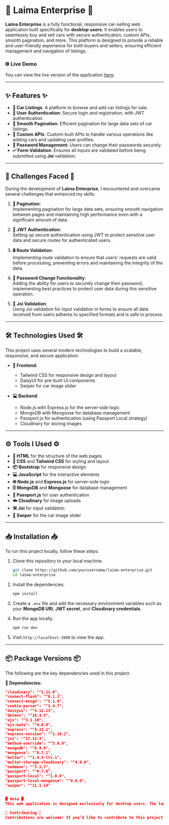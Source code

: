 # 🚗 Laima Enterprise 🚗

**Laima Enterprise** is a fully functional, responsive car-selling web application built specifically for **desktop users**. It enables users to seamlessly buy and sell cars with secure authentication, custom APIs, smooth pagination, and more. This platform is designed to provide a reliable and user-friendly experience for both buyers and sellers, ensuring efficient management and navigation of listings.

### 🌐 Live Demo
You can view the live version of the application [here](https://lamia-enterprise-main-qs8ttmg44.vercel.app/).

---

## ✨ Features ✨

- **🚙 Car Listings**: A platform to browse and add car listings for sale.
- **🔐 User Authentication**: Secure login and registration, with JWT authentication.
- **📄 Smooth Pagination**: Efficient pagination for large data sets of car listings.
- **🔧 Custom APIs**: Custom-built APIs to handle various operations like adding cars and updating user profiles.
- **🔑 Password Management**: Users can change their passwords securely.
- **✅ Form Validation**: Ensures all inputs are validated before being submitted using **Joi** validation.

---

## 🚧 Challenges Faced 🚧

During the development of **Laima Enterprise**, I encountered and overcame several challenges that enhanced my skills:

1. **🔄 Pagination**:  
   Implementing pagination for large data sets, ensuring smooth navigation between pages and maintaining high performance even with a significant amount of data.

2. **🔐 JWT Authentication**:  
   Setting up secure authentication using JWT to protect sensitive user data and secure routes for authenticated users.

3. **🔒 Route Validation**:  
   Implementing route validation to ensure that users' requests are valid before processing, preventing errors and maintaining the integrity of the data.

4. **🔑 Password Change Functionality**:  
   Adding the ability for users to securely change their password, implementing best practices to protect user data during this sensitive operation.

5. **📜 Joi Validation**:  
   Using Joi validation for input validation in forms to ensure all data received from users adheres to specified formats and is safe to process.

---

## 🛠 Technologies Used 🛠

This project uses several modern technologies to build a scalable, responsive, and secure application:

- **🎨 Frontend**: 
  - Tailwind CSS for responsive design and layout
  - DaisyUI for pre-built UI components
  - Swiper for car image slider

- **💻 Backend**: 
  - Node.js with Express.js for the server-side logic
  - MongoDB with Mongoose for database management
  - Passport.js for authentication (using Passport Local strategy)
  - Cloudinary for storing images
  
---

## ⚙️ Tools I Used ⚙️

- **📝 HTML** for the structure of the web pages
- **🎨 CSS** and **Tailwind CSS** for styling and layout
- **📦 Bootstrap** for responsive design
- **💻 JavaScript** for the interactive elements
- **🌐 Node.js** and **Express.js** for server-side logic
- **🗄 MongoDB** and **Mongoose** for database management
- **🔐 Passport.js** for user authentication
- **☁️ Cloudinary** for image uploads
- **🛠 Joi** for input validation
- **🚗 Swiper** for the car image slider

---

## 📥 Installation 📥

To run this project locally, follow these steps:

1. Clone this repository to your local machine.

    ```bash
    git clone https://github.com/yourusername/laima-enterprise.git
    cd laima-enterprise
    ```

2. Install the dependencies.

    ```bash
    npm install
    ```

3. Create a `.env` file and add the necessary environment variables such as your **MongoDB URI**, **JWT secret**, and **Cloudinary credentials**.

4. Run the app locally.

    ```bash
    npm run dev
    ```

5. Visit `http://localhost:3000` to view the app.

---

## 📦 Package Versions 📦

The following are the key dependencies used in this project:

**🔑 Dependencies:**
```json
"cloudinary": "^1.21.0",
"connect-flash": "^0.1.1",
"connect-mongo": "^5.1.0",
"cookie-parser": "^1.4.7",
"daisyui": "^4.12.13",
"dotenv": "^16.4.5",
"ejs": "^3.1.10",
"ejs-mate": "^4.0.0",
"express": "^4.21.1",
"express-session": "^1.18.1",
"joi": "^17.13.3",
"method-override": "^3.0.0",
"mongodb": "^6.9.0",
"mongoose": "^8.7.1",
"multer": "^1.4.5-lts.1",
"multer-storage-cloudinary": "^4.0.0",
"nodemon": "^3.1.7",
"passport": "^0.7.0",
"passport-local": "^1.0.0",
"passport-local-mongoose": "^8.0.0",
"swiper": "^11.1.14"


🖥️ Note 🖥️
This web application is designed exclusively for desktop users. The layout and features are optimized for larger screens to provide the best user experience.

🤝 Contributing 🤝
Contributions are welcome! If you’d like to contribute to this project, feel free to fork the repository, make your changes, and create a pull request. Ensure that your code adheres to the existing style guide and includes tests for new functionality.


